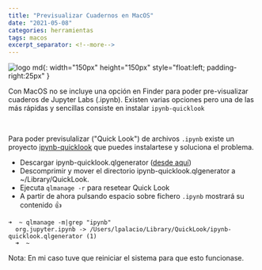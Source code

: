 ```yaml
---
title: "Previsualizar Cuadernos en MacOS"
date: "2021-05-08"
categories: herramientas
tags: macos
excerpt_separator: <!--more-->
---
```


![logo md](/assets/img/posts/logo-jupyterview.svg){: width="150px" height="150px" style="float:left; padding-right:25px" } 

Con MacOS no se incluye una opción en Finder para poder pre-visualizar cuaderos de Jupyter Labs (.ipynb). Existen varias opciones pero una de las más rápidas y sencillas consiste en instalar `ipynb-quicklook`

<br clear="left"/>
<!--more-->

Para poder previsulalizar ("Quick Look") de archivos `.ipynb` existe un proyecto [ipynb-quicklook](https://github.com/tuxu/ipynb-quicklook) que puedes instalartese y soluciona el problema. 

* Descargar ipynb-quicklook.qlgenerator ([desde aquí](https://github.com/tuxu/ipynb-quicklook/releases))
* Descomprimir y mover el directorio ipynb-quicklook.qlgenerator a ~/Library/QuickLook.
* Ejecuta `qlmanage -r` para resetear Quick Look
* A partir de ahora pulsando espacio sobre fichero `.ipynb` mostrará su contenido 👍


```console
➜  ~ qlmanage -m|grep "ipynb"
  org.jupyter.ipynb -> /Users/lpalacio/Library/QuickLook/ipynb-quicklook.qlgenerator (1)
  ➜  ~
```

Nota: En mi caso tuve que reiniciar el sistema para que esto funcionase.

